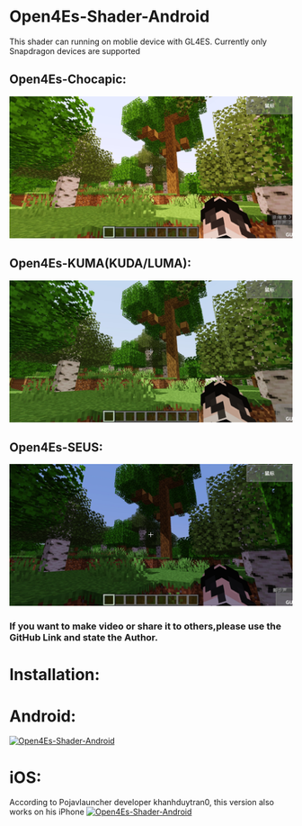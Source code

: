 # Open4Es-Shader-Android
This shader can running on moblie device with GL4ES. Currently only Snapdragon devices are supported
## Open4Es-Chocapic:
![avatar](image/Chocapic.jpg)  
## Open4Es-KUMA(KUDA/LUMA):
![avatar](image/KUMA.jpg)  
## Open4Es-SEUS:
![avatar](image/SEUS.jpg)  
### If you want to make video or share it to others,please use the GitHub Link and state the Author.
# Installation:

# Android:
[![Open4Es-Shader-Android](https://img.youtube.com/vi/-pnIYVeyAqE/0.jpg)](https://www.youtube.com/watch?v=-pnIYVeyAqE)


# iOS:
According to Pojavlauncher developer khanhduytran0, this version also works on his iPhone
[![Open4Es-Shader-Android](https://img.youtube.com/vi/JbZPIcBQooE/0.jpg)](https://www.youtube.com/watch?v=JbZPIcBQooE)


